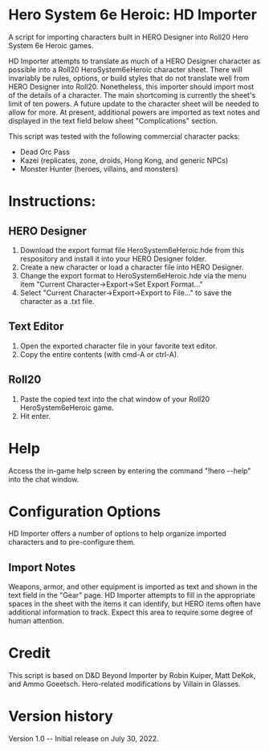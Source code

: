# Hero System 6e Heroic: HD Importer
A script for importing characters built in HERO Designer into Roll20 Hero System 6e Heroic games. 

HD Importer attempts to translate as much of a HERO Designer character as possible into a Roll20 HeroSystem6eHeroic character sheet. There will invariably be rules, options, or build styles that do not translate well from HERO Designer into Roll20. Nonetheless, this importer should import most of the details of a character. The main shortcoming is currently the sheet's limit of ten powers. A future update to the character sheet will be needed to allow for more. At present, additional powers are imported as text notes and displayed in the text field below sheet "Complications" section.

This script was tested with the following commercial character packs:
- Dead Orc Pass
- Kazei (replicates, zone, droids, Hong Kong, and generic NPCs) 
- Monster Hunter (heroes, villains, and monsters)

# Instructions:

## HERO Designer

1. Download the export format file HeroSystem6eHeroic.hde from this respository and install it into your HERO Designer folder.
2. Create a new character or load a character file into HERO Designer.
3. Change the export format to HeroSystem6eHeroic.hde via the menu item "Current Character->Export->Set Export Format..."
4. Select "Current Character->Export->Export to File..." to save the character as a .txt file.

## Text Editor
1. Open the exported character file in your favorite text editor.
2. Copy the entire contents (with cmd-A or ctrl-A).

## Roll20

1. Paste the copied text into the chat window of your Roll20 HeroSystem6eHeroic game.
2. Hit enter.

# Help
Access the in-game help screen by entering the command "!hero --help" into the chat window.

# Configuration Options

HD Importer offers a number of options to help organize imported characters and to pre-configure them.

## Import Notes

Weapons, armor, and other equipment is imported as text and shown in the text field in the "Gear" page. HD Importer attempts to fill in the appropriate spaces in the sheet with the items it can identify, but HERO items often have additional information to track. Expect this area to require some degree of human attention.

# Credit
This script is based on D&D Beyond Importer by Robin Kuiper, Matt DeKok, and Ammo Goeetsch.
Hero-related modifications by Villain in Glasses.

# Version history
Version 1.0 -- Initial release on July 30, 2022.
